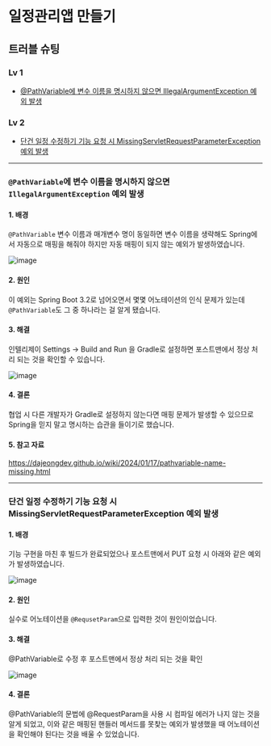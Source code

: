 # 일정관리앱 만들기

## 트러블 슈팅

### Lv 1
- [@PathVariable에 변수 이름을 명시하지 않으면 IllegalArgumentException 예외 발생](#lv1-1)

### Lv 2
- [단건 일정 수정하기 기능 요청 시 MissingServletRequestParameterException 예외 발생](#lv2-1)

***

### `@PathVariable`에 변수 이름을 명시하지 않으면 `IllegalArgumentException` 예외 발생

#### 1. 배경

`@PathVariable` 변수 이름과 매개변수 명이 동일하면 변수 이름을 생략해도 Spring에서 자동으로 매핑을 해줘야 하지만 자동 매핑이 되지 않는 예외가 발생하였습니다.

![image](https://github.com/user-attachments/assets/ee7653a3-486b-46c5-a90f-fbe71830ce36)

#### 2. 원인

이 예외는 Spring Boot 3.2로 넘어오면서 몇몇 어노테이션의 인식 문제가 있는데 `@PathVariable`도 그 중 하나라는 걸 알게 됐습니다.

#### 3. 해결

인텔리제이 Settings -> Build and Run 을 Gradle로 설정하면 포스트맨에서 정상 처리 되는 것을 확인할 수 있습니다.

![image](https://github.com/user-attachments/assets/3090f638-fb7c-4a0f-8cf4-ae03b1b91275)

#### 4. 결론

협업 시 다른 개발자가 Gradle로 설정하지 않는다면 매핑 문제가 발생할 수 있으므로 Spring을 믿지 말고 명시하는 습관을 들이기로 했습니다.

#### 5. 참고 자료
https://dajeongdev.github.io/wiki/2024/01/17/pathvariable-name-missing.html

***

### 단건 일정 수정하기 기능 요청 시 MissingServletRequestParameterException 예외 발생

#### 1. 배경

기능 구현을 마친 후 빌드가 완료되었으나 포스트맨에서 PUT 요청 시 아래와 같은 예외가 발생하였습니다.

![image](https://github.com/user-attachments/assets/074fa524-3fd7-4566-8712-6782fb786253)

#### 2. 원인

실수로 어노테이션을 `@RequsetParam`으로 입력한 것이 원인이었습니다.

#### 3. 해결

@PathVariable로 수정 후 포스트맨에서 정상 처리 되는 것을 확인

![image](https://github.com/user-attachments/assets/c7d75bc2-13c2-4334-819f-226df7130e2b)

#### 4. 결론

@PathVariable의 문법에 @RequestParam을 사용 시 컴파일 에러가 나지 않는 것을 알게 되었고,
이와 같은 매핑된 핸들러 메서드를 못찾는 예외가 발생했을 때 어노테이션을 확인해야 된다는 것을 배울 수 있었습니다.


